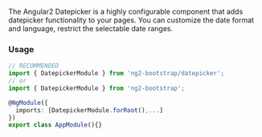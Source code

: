 The Angular2 Datepicker is a highly configurable component that adds datepicker functionality to your pages. You can customize the date format and language, restrict the selectable date ranges.

<!-- Base specifications: [jquery-ui](https://api.jqueryui.com/datepicker/) -->
### Usage
```typescript
// RECOMMENDED
import { DatepickerModule } from 'ng2-bootstrap/datepicker';
// or
import { DatepickerModule } from 'ng2-bootstrap';

@NgModule({
  imports: [DatepickerModule.forRoot(),...]
})
export class AppModule(){} 
```
